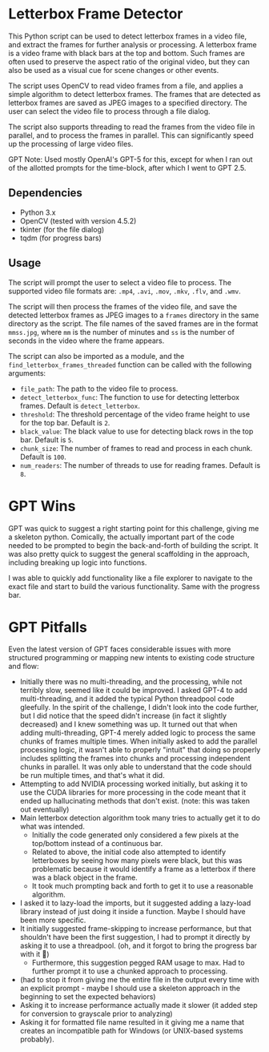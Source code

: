 # Letterbox Frame Detector

This Python script can be used to detect letterbox frames in a video file, and
extract the frames for further analysis or processing. A letterbox frame is a
video frame with black bars at the top and bottom. Such frames are often used to
preserve the aspect ratio of the original video, but they can also be used as a
visual cue for scene changes or other events.

The script uses OpenCV to read video frames from a file, and applies a simple
algorithm to detect letterbox frames. The frames that are detected as letterbox
frames are saved as JPEG images to a specified directory. The user can select
the video file to process through a file dialog.

The script also supports threading to read the frames from the video file in
parallel, and to process the frames in parallel. This can significantly speed
up the processing of large video files.

GPT Note: Used mostly OpenAI's GPT-5 for this, except for when I ran out of the allotted prompts for the time-block,
after which I went to GPT 2.5.

## Dependencies

- Python 3.x
- OpenCV (tested with version 4.5.2)
- tkinter (for the file dialog)
- tqdm (for progress bars)

## Usage

The script will prompt the user to select a video file to process. The
supported video file formats are: `.mp4`, `.avi`, `.mov`, `.mkv`, `.flv`, and
`.wmv`.

The script will then process the frames of the video file, and save the
detected letterbox frames as JPEG images to a `frames` directory in the same
directory as the script. The file names of the saved frames are in the format
`mmss.jpg`, where `mm` is the number of minutes and `ss` is the number of
seconds in the video where the frame appears.

The script can also be imported as a module, and the `find_letterbox_frames_threaded` function can be called with the
following arguments:

- `file_path`: The path to the video file to process.
- `detect_letterbox_func`: The function to use for detecting letterbox frames.
  Default is `detect_letterbox`.
- `threshold`: The threshold percentage of the video frame height to use for
  the top bar. Default is `2`.
- `black_value`: The black value to use for detecting black rows in the top
  bar. Default is `5`.
- `chunk_size`: The number of frames to read and process in each chunk.
  Default is `100`.
- `num_readers`: The number of threads to use for reading frames. Default is
  `8`.

# GPT Wins

GPT was quick to suggest a right starting point for this challenge, giving me a skeleton python. Comically, the actually
important part of the code needed to be prompted to begin the back-and-forth of building the script. It was also pretty
quick to suggest the general scaffolding in the approach, including breaking up logic into functions.

I was able to quickly add functionality like a file explorer to navigate to the exact file and start to build the
various functionality. Same with the progress bar.

# GPT Pitfalls

Even the latest version of GPT faces considerable issues with more structured programming or mapping
new intents to existing code structure and flow:

- Initially there was no multi-threading, and the processing, while not terribly slow, seemed like it could be improved.
  I asked GPT-4 to add multi-threading, and it added the typical Python threadpool code gleefully. In the spirit of the
  challenge, I didn't look into the code further, but I did notice that the speed didn't increase (in fact it slightly
  decreased) and I knew something was up. It turned out that when adding multi-threading, GPT-4 merely added logic to
  process the same chunks of frames multiple times. When initially asked to add the parallel processing logic, it wasn't
  able to properly "intuit" that doing so properly includes splitting the frames into chunks and processing independent
  chunks in parallel. It was only able to understand that the code should be run multiple times, and that's what it did.
- Attempting to add NVIDIA processing worked initially, but asking it to use the CUDA libraries for more processing in
  the code meant that it ended up hallucinating methods that don't exist. (note: this was taken out eventually)
- Main letterbox detection algorithm took many tries to actually get it to do what was intended.
    - Initially the code generated only considered a few pixels at the top/bottom instead of a continuous bar.
    - Related to above, the initial code also attempted to identify letterboxes by seeing how many pixels were black,
      but this was
      problematic because it would identify a frame as a letterbox if there was a black object in the frame.
    - It took much prompting back and forth to get it to use a reasonable algorithm.
- I asked it to lazy-load the imports, but it suggested adding a lazy-load library instead of just doing it inside a
  function. Maybe I should have been more specific.
- It initially suggested frame-skipping to increase performance, but that shouldn't have been the first suggestion, I
  had to prompt it directly by asking it to use a threadpool. (oh, and it forgot to bring the progress bar with it 🥴)
    - Furthermore, this suggestion pegged RAM usage to max. Had to further prompt it to use a chunked approach to
      processing.
- (had to stop it from giving me the entire file in the output every time with an explicit prompt - maybe I should use a
  skeleton approach in the beginning to set the expected behaviors)
- Asking it to increase performance actually made it slower (it added step for conversion to grayscale prior to
  analyzing)
- Asking it for formatted file name resulted in it giving me a name that creates an incompatible path for Windows (or
  UNIX-based systems probably).